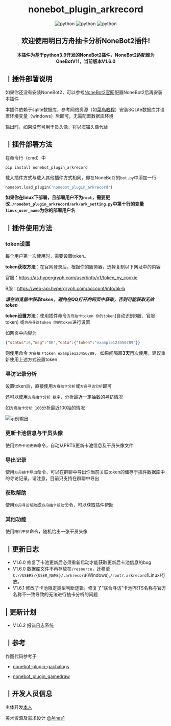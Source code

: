<h1 align="center"><b>nonebot_plugin_arkrecord</b></h1>
<p align="center">
    <img src="https://img.shields.io/badge/Python-3.9+-yellow" alt="python">
    <img src="https://img.shields.io/badge/Nonebot-2.0.0b4-green" alt="python">
    <img src="https://img.shields.io/badge/Onebot-11-blue" alt="python">
</p>
<h2 align="center"><b>欢迎使用明日方舟抽卡分析NoneBot2插件!</b></h2>
<h4 align="center">本插件为基于python3.9开发的NoneBot2插件，NoneBot2适配器为OneBotV11，当前版本V1.6.0
</h4>

## **丨插件部署说明**

如果你还没有安装NoneBot2，可以参考[NoneBot2官网](https://nb2.baka.icu/)配置NoneBot2后再安装本插件

本插件依赖于sqlite数据库，参考网络资源（如[菜鸟教程](https://www.runoob.com/sqlite/sqlite-installation.html)）安装SQLite数据库并设置环境变量（windows）后即可，无需配置数据库环境

输出时，如果没有可用干员头像，将以海猫头像代替




## **丨插件部署方法**

在命令行（cmd）中

``` shell
pip install nonebot_plugin_arkrecord
```

载入插件方式与载入其他插件方式相同，即在NoneBot2的`bot.py`中添加一行

```python
nonebot.load_plugin('nonebot_plugin_arkrecord')
```

**如果你在linux下部署，且部署用户不为```root```，需要更改```./nonebot_plugin_arkrecord/ark/ark_setting.py```中第十行的变量```linux_user_name```为你的部署用户名**

## **丨插件使用方法**
### **token设置**

每个用户第一次使用时，需要设置token。

**token获取方法**：在官网登录后，根据你的服务器，选择复制以下网址中的内容
 
官服：https://as.hypergryph.com/user/info/v1/token_by_cookie

B服：https://web-api.hypergryph.com/account/info/ak-b

***请在浏览器中获取token，避免在QQ打开的网页中获取，否则可能获取无效token***

**token设置方法**：使用插件命令`方舟抽卡token 你的token`(自动识别B服、官服token)
或`方舟寻访token 你的token`进行设置

如网页中内容为
```json
{"status":0,"msg":"OK","data":{"token":"example123456789"}}
```
则使用命令 `方舟抽卡token example123456789`， 如果间隔超**3天**再次使用，建议重新使用上述方式设置token
### **寻访记录分析**

设置token后，直接使用`方舟抽卡分析`或`方舟寻访分析`即可

还可以使用`方舟抽卡分析 数字`，分析最近一定抽数的寻访情况

如`方舟抽卡分析 100`分析最近100抽的情况

![示例输出](./nonebot_plugin_arkrecord/res_file/record_image/record_img_870599048.png)

### **更新卡池信息与干员头像**

使用`方舟卡池更新`命令，自动从PRTS更新卡池信息及干员头像文件

### **导出记录**

使用`方舟抽卡导出`命令，可以在群聊中导出你当前关联token的储存于插件数据库中的寻访记录。请注意，目前只支持在群聊中导出

### **获取帮助**
使用`方舟寻访帮助`或`方舟抽卡帮助`命令，可以获取插件帮助

### **其他功能**
使用`随机干员`命令，随机给出一张干员头像

## **丨更新日志**

- V1.6.0 修复了卡池更新后必须重新启动才能获取更新后卡池信息的bug
- V1.6.0 数据库文件不再存放在```/resource```，迁移至 ```C://USERS/{USER_NAME}/.arkrecord```(Windows),```/root/.arkrecord```(Linux)存放。
- V1.6.1 修改了卡池限定类型判断逻辑。修复了“联合寻访”卡池PRTS名称与官方名称不一致导致的无法进行抽卡分析的问题


## **| 更新计划**

- V1.6.2 报错日志系统

## **丨参考**
作图代码参考于

- [nonebot-plugin-gachalogs](https://github.com/monsterxcn/nonebot-plugin-gachalogs)

- [nonebot_plugin_gamedraw](https://github.com/HibiKier/nonebot_plugin_gamedraw)

## **丨开发人员信息**
主体开发[本人](https://github.com/zheuziihau)

美术资源及需求设计 [@Alnas1](https://github.com/Alnas1)